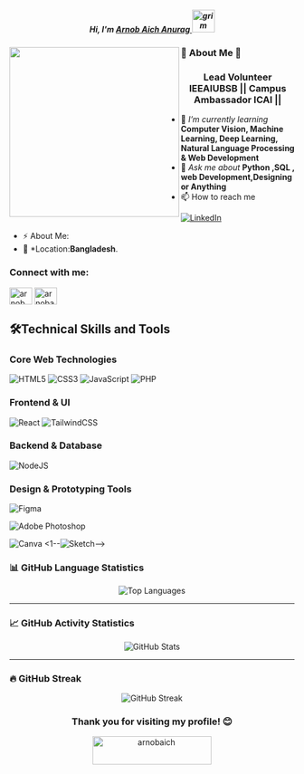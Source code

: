 

<h5 align="center"> Hi, I'm <a href="https://www.linkedin.com/in/arnob-aich-643a99306?utm_source=share&utm_campaign=share_via&utm_content=profile&utm_medium=android_app">Arnob Aich Anurag </a> <img height="40" alt="grim reaper" src="https://img.itch.zone/aW1hZ2UvODYzNTU4LzQ4NDg1MTcuZ2lm/original/LKnIrl.gif"/></h5>

<img align="left" src="https://camo.githubusercontent.com/903b0158b60d96357ba2a2b5ee920e5b713f14d8c748bd77311459b66bca671b/68747470733a2f2f6d65646961342e67697068792e636f6d2f6d656469612f76312e59326c6b505463354d4749334e6a45784d323179636d64715a7a526864474a736347357463323033596d357762476735616a467261326c6c65584273656e46314f576f3464795a6c634431324d563970626e526c636d35686246396e61575a66596e6c666157516d593351395a772f495539717247447947546568645a684559472f67697068792e77656270" width="300"/>

### 🌟 About Me 🌟
<h3 align="center">Lead Volunteer IEEAIUBSB || Campus Ambassador ICAI ||</h3>

- 🌱 *I’m currently learning* **Computer Vision, Machine Learning, Deep Learning, Natural Language Processing & Web Development**
- 💬 *Ask me about* **Python ,SQL , web Development,Designing or Anything**
- 📫 How to reach me<p>[![LinkedIn](https://img.shields.io/badge/LinkedIn-%230077B5.svg?logo=linkedin&logoColor=white)](https://linkedin.com/in/arnob-aich-643a99306)</p> 
- ⚡ About Me: <br>
- 📍 *Location:**Bangladesh**. <br>


<h3 align="left">Connect with me:</h3>
<p align="left">
<!--<a href="https://twitter.com/arnob10150" target="blank"><img align="center" src="https://raw.githubusercontent.com/rahuldkjain/github-profile-readme-generator/master/src/images/icons/Social/twitter.svg" alt="arnob10150" height="30" width="40" /></a>-->
<a href="https://www.linkedin.com/in/arnob-aich-643a99306?utm_source=share&utm_campaign=share_via&utm_content=profile&utm_medium=android_app" target="blank"><img align="center" src="https://raw.githubusercontent.com/rahuldkjain/github-profile-readme-generator/master/src/images/icons/Social/linked-in-alt.svg" alt="arnob aich anurag" height="30" width="40" /></a>
<a href="https://fb.com/arnob10150" target="blank"><img align="center" src="https://raw.githubusercontent.com/rahuldkjain/github-profile-readme-generator/master/src/images/icons/Social/facebook.svg" alt="arnobaich" height="30" width="40" /></a>
<!--<a href="https://instagram.com/arnob10150" target="blank"><img align="center" src="https://raw.githubusercontent.com/rahuldkjain/github-profile-readme-generator/master/src/images/icons/Social/instagram.svg" alt="arnob10150" height="30" width="40" /></a>
<a href="https://discord.gg/arnob10150" target="blank"><img align="center" src="https://raw.githubusercontent.com/rahuldkjain/github-profile-readme-generator/master/src/images/icons/Social/discord.svg" alt="arnob10150" height="30" width="40" /></a>-->
</p>

<h2 align="left">🛠️Technical Skills and Tools</h2>

### Core Web Technologies
![HTML5](https://img.shields.io/badge/html5-%23E34F26.svg?style=for-the-badge&logo=html5&logoColor=white)
![CSS3](https://img.shields.io/badge/css3-%231572B6.svg?style=for-the-badge&logo=css3&logoColor=white)
![JavaScript](https://img.shields.io/badge/javascript-%23323330.svg?style=for-the-badge&logo=javascript&logoColor=%23F7DF1E)
![PHP](https://img.shields.io/badge/php-%23777BB4.svg?style=for-the-badge&logo=php&logoColor=white)

### Frontend & UI
![React](https://img.shields.io/badge/react-%2320232a.svg?style=for-the-badge&logo=react&logoColor=%2361DAFB)
![TailwindCSS](https://img.shields.io/badge/tailwindcss-%2338B2AC.svg?style=for-the-badge&logo=tailwind-css&logoColor=white)

### Backend & Database
![NodeJS](https://img.shields.io/badge/node.js-6DA55F?style=for-the-badge&logo=node.js&logoColor=white)
<!--![Express.js](https://img.shields.io/badge/express.js-%23404d59.svg?style=for-the-badge&logo=express&logoColor=%2361DAFB)
![Firebase](https://img.shields.io/badge/firebase-%23039BE5.svg?style=for-the-badge&logo=firebase)
![MongoDB](https://img.shields.io/badge/MongoDB-%234ea94b.svg?style=for-the-badge&logo=mongodb&logoColor=white)-->

<!--### CMS & Website Builders
![WordPress](https://img.shields.io/badge/WordPress-%23117AC9.svg?style=for-the-badge&logo=WordPress&logoColor=white)
![Wix](https://img.shields.io/badge/Wix-0C6EFC?style=for-the-badge&logo=wix&logoColor=white)
![Webflow](https://img.shields.io/badge/Webflow-4353FF?style=for-the-badge&logo=webflow&logoColor=white)-->

### Design & Prototyping Tools
![Figma](https://img.shields.io/badge/figma-%23F24E1E.svg?style=for-the-badge&logo=figma&logoColor=white)
<!--![Adobe XD](https://img.shields.io/badge/Adobe%20XD-470137?style=for-the-badge&logo=Adobe%20XD&logoColor=#FF61F6)-->
![Adobe Photoshop](https://img.shields.io/badge/adobe%20photoshop-%2331A8FF.svg?style=for-the-badge&logo=adobe%20photoshop&logoColor=white)
<!--![Adobe Illustrator](https://img.shields.io/badge/adobe%20illustrator-%23FF9A00.svg?style=for-the-badge&logo=adobe%20illustrator&logoColor=white)-->
![Canva](https://img.shields.io/badge/Canva-%2300C4CC.svg?style=for-the-badge&logo=Canva&logoColor=white)
<1--![Sketch](https://img.shields.io/badge/Sketch-FFB387?style=for-the-badge&logo=sketch&logoColor=black)-->
<br>
### 📊 GitHub Language Statistics  
<p align="center">
  <img src="https://github-readme-stats.vercel.app/api/top-langs?username=Arnob10150&show_icons=true&locale=en&layout=compact&theme=tokyonight" alt="Top Languages" />
</p>

---

### 📈 GitHub Activity Statistics  
<p align="center">
  <img src="https://github-readme-stats.vercel.app/api?username=Arnob10150&show_icons=true&locale=en&theme=tokyonight" alt="GitHub Stats" />
</p>

---

### 🔥 GitHub Streak  
<p align="center">
  <img src="https://github-readme-streak-stats.herokuapp.com/?user=Arnob10150&theme=tokyonight" alt="GitHub Streak" />
</p>
<h3 align="center">Thank you for visiting my profile! 😊</h3>
<p align="center"> <img center="left" src="https://camo.githubusercontent.com/6ad285a07f75b1dd9ddfd3f4d320e3aa10c4019f55c37df0c134ff68710fdc4c/68747470733a2f2f6d69726f2e6d656469756d2e636f6d2f76322f726573697a653a6669743a313430302f312a3634316a57554a736149493659583178395f316c52412e676966" height="50" width="210" alt="arnobaich" /></p><br><br>
